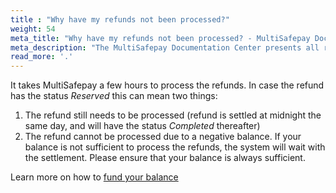 ```yaml
---
title : "Why have my refunds not been processed?"
weight: 54
meta_title: "Why have my refunds not been processed? - MultiSafepay Docs"
meta_description: "The MultiSafepay Documentation Center presents all relevant information about our Plugins and API. You can also find support pages for Payment Methods, Tools and General Questions as well as the contact details of our Support and Integration Teams."
read_more: '.'
---
```

It takes MultiSafepay a few hours to process the refunds. In case the refund has the status _Reserved_ this can mean two things: 

1. The refund still needs to be processed (refund is settled at midnight the same day, and will have the status _Completed_ thereafter)
2. The refund cannot be processed due to a negative balance. If your balance is not sufficient to process the refunds, the system will wait with the settlement. Please ensure that your balance is always sufficient. 

Learn more on how to [fund your balance](https://docs.multisafepay.com/faq/finance/how-can-i-fund-my-multisafepay-account/)